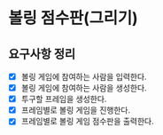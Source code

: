 # 볼링 점수판(그리기)

## 요구사항 정리

- [x] 볼링 게임에 참여하는 사람을 입력한다.
- [x] 볼링 게임에 참여하는 사람을 생성한다.
- [x] 투구할 프레임을 생성한다.
- [x] 프레임별로 볼링 게임을 진행한다.
- [x] 프레임별로 볼링 게임 점수판을 출력한다.
